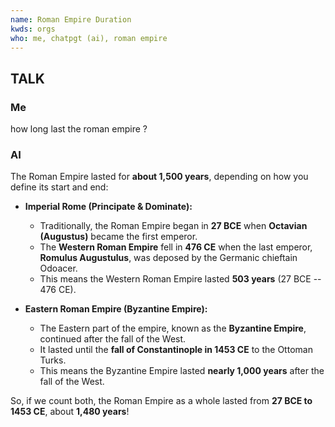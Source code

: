 ```yaml
---
name: Roman Empire Duration
kwds: orgs
who: me, chatpgt (ai), roman empire
---
```



## TALK

### Me

how long last the roman empire ?


### AI

The Roman Empire lasted for **about 1,500 years**, depending on how you define its start and end:

- **Imperial Rome (Principate & Dominate):**
    - Traditionally, the Roman Empire began in **27 BCE** when **Octavian (Augustus)** became the first emperor.
    - The **Western Roman Empire** fell in **476 CE** when the last emperor, **Romulus Augustulus**, was deposed by the Germanic chieftain Odoacer.
    - This means the Western Roman Empire lasted **503 years** (27 BCE -- 476 CE).
    
- **Eastern Roman Empire (Byzantine Empire):**
    - The Eastern part of the empire, known as the **Byzantine Empire**, continued after the fall of the West.
    - It lasted until the **fall of Constantinople in 1453 CE** to the Ottoman Turks.
    - This means the Byzantine Empire lasted **nearly 1,000 years** after the fall of the West.

So, if we count both, the Roman Empire as a whole lasted from **27 BCE
to 1453 CE**, about **1,480 years**!
